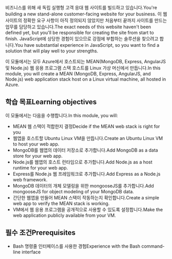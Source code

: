 <span data-ttu-id="f6151-101">비즈니스를 위해 새 독립 실행형 고객 응대 웹 사이트를 빌드하고 있습니다.</span><span class="sxs-lookup"><span data-stu-id="f6151-101">You're building a new stand-alone customer-facing website for your business.</span></span> <span data-ttu-id="f6151-102">이 웹 사이트의 정확한 요구 사항이 아직 정의되지 않았지만 처음부터 끝까지 사이트를 만드는 업무를 담당하고 있습니다.</span><span class="sxs-lookup"><span data-stu-id="f6151-102">The exact needs of this website haven't been defined yet, but you'll be responsible for creating the site from start to finish.</span></span> <span data-ttu-id="f6151-103">JavaScript에 상당한 경험이 있으므로 강점에 부합하는 솔루션을 찾으려고 합니다.</span><span class="sxs-lookup"><span data-stu-id="f6151-103">You have substantial experience in JavaScript, so you want to find a solution that will play well to your strengths.</span></span>

<span data-ttu-id="f6151-104">이 모듈에서는 모두 Azure에서 호스트되는 MEAN(MongoDB, Express, AngularJS 및 Node.js) 웹 응용 프로그램 스택 호스트를 Linux 가상 머신에서 만듭니다.</span><span class="sxs-lookup"><span data-stu-id="f6151-104">In this module, you will create a MEAN (MongoDB, Express, AngularJS, and Node.js) web application stack host on a Linux virtual machine, all hosted in Azure.</span></span>

## <a name="learning-objectives"></a><span data-ttu-id="f6151-105">학습 목표</span><span class="sxs-lookup"><span data-stu-id="f6151-105">Learning objectives</span></span>
<span data-ttu-id="f6151-106">이 모듈에서는 다음을 수행합니다.</span><span class="sxs-lookup"><span data-stu-id="f6151-106">In this module, you will:</span></span>

- <span data-ttu-id="f6151-107">MEAN 웹 스택이 적합한지 결정</span><span class="sxs-lookup"><span data-stu-id="f6151-107">Decide if the MEAN web stack is right for you</span></span>
- <span data-ttu-id="f6151-108">웹앱을 호스트할 Ubuntu Linux VM을 만듭니다.</span><span class="sxs-lookup"><span data-stu-id="f6151-108">Create an Ubuntu Linux VM to host your web app.</span></span>
- <span data-ttu-id="f6151-109">MongoDB를 웹앱의 데이터 저장소로 추가합니다.</span><span class="sxs-lookup"><span data-stu-id="f6151-109">Add MongoDB as a data store for your web app.</span></span>
- <span data-ttu-id="f6151-110">Node.js를 웹앱의 호스트 런타임으로 추가합니다.</span><span class="sxs-lookup"><span data-stu-id="f6151-110">Add Node.js as a host runtime for your web app.</span></span>
- <span data-ttu-id="f6151-111">Express를 Node.js 웹 프레임워크로 추가합니다.</span><span class="sxs-lookup"><span data-stu-id="f6151-111">Add Express as a Node.js web framework.</span></span>
- <span data-ttu-id="f6151-112">MongoDB 데이터의 개체 모델링을 위한 mongooseJS를 추가합니다.</span><span class="sxs-lookup"><span data-stu-id="f6151-112">Add mongooseJS for object modeling of your MongoDB data.</span></span>
- <span data-ttu-id="f6151-113">간단한 웹앱을 만들어 MEAN 스택이 작동하는지 확인합니다.</span><span class="sxs-lookup"><span data-stu-id="f6151-113">Create a simple web app to verify the MEAN stack is working.</span></span>
- <span data-ttu-id="f6151-114">VM에서 웹 응용 프로그램을 공개적으로 사용할 수 있도록 설정합니다.</span><span class="sxs-lookup"><span data-stu-id="f6151-114">Make the web application publicly available from your VM.</span></span>

## <a name="prerequisites"></a><span data-ttu-id="f6151-115">필수 조건</span><span class="sxs-lookup"><span data-stu-id="f6151-115">Prerequisites</span></span>

- <span data-ttu-id="f6151-116">Bash 명령줄 인터페이스를 사용한 경험</span><span class="sxs-lookup"><span data-stu-id="f6151-116">Experience with the Bash command-line interface</span></span>
